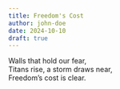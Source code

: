 ```yaml
---
title: Freedom's Cost
author: john-doe
date: 2024-10-10
draft: true
---
```


Walls that hold our fear,  
Titans rise, a storm draws near,  
Freedom’s cost is clear.
